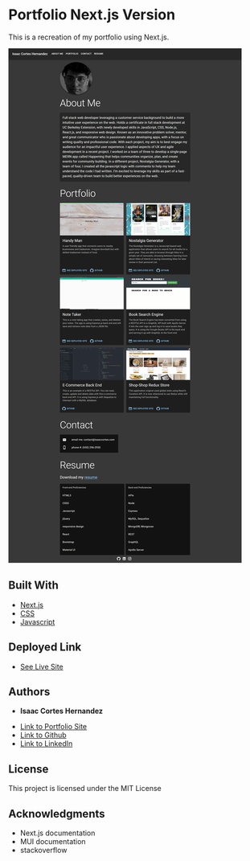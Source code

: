 # Portfolio Next.js Version

This is a recreation of my portfolio using Next.js. 

![resume page](assets/img/home-page.png)
## Built With

* [Next.js](https://nextjs.org/docs/getting-started)
* [CSS](https://developer.mozilla.org/en-US/docs/Web/CSS)
* [Javascript](https://developer.mozilla.org/en-US/docs/Web/JavaScript)

## Deployed Link

* [See Live Site](https://icortes.github.io/)


## Authors

* **Isaac Cortes Hernandez** 

- [Link to Portfolio Site](https://icortes.github.io/)
- [Link to Github](https://github.com/icortes)
- [Link to LinkedIn](https://www.linkedin.com/in/cortes-isaac)

## License

This project is licensed under the MIT License 

## Acknowledgments

* Next.js documentation
* MUI documentation
* stackoverflow
